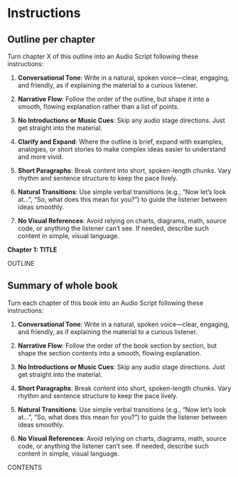 # Instructions

## Outline per chapter

Turn chapter X of this outline into an Audio Script following these instructions:

1. **Conversational Tone**: Write in a natural, spoken voice—clear, engaging, and friendly, as if explaining the material to a curious listener.

2. **Narrative Flow**: Follow the order of the outline, but shape it into a smooth, flowing explanation rather than a list of points.

3. **No Introductions or Music Cues**: Skip any audio stage directions. Just get straight into the material.

4. **Clarify and Expand**: Where the outline is brief, expand with examples, analogies, or short stories to make complex ideas easier to understand and more vivid.

5. **Short Paragraphs**: Break content into short, spoken-length chunks. Vary rhythm and sentence structure to keep the pace lively.

6. **Natural Transitions**: Use simple verbal transitions (e.g., “Now let’s look at...”, “So, what does this mean for you?”) to guide the listener between ideas smoothly.

7. **No Visual References**: Avoid relying on charts, diagrams, math, source code, or anything the listener can’t see. If needed, describe such content in simple, visual language.

**Chapter 1: TITLE**

OUTLINE

## Summary of whole book

Turn each chapter of this book into an Audio Script following these instructions:

1. **Conversational Tone**: Write in a natural, spoken voice—clear, engaging, and friendly, as if explaining the material to a curious listener.

2. **Narrative Flow**: Follow the order of the book section by section, but shape the section contents into a smooth, flowing explanation.

3. **No Introductions or Music Cues**: Skip any audio stage directions. Just get straight into the material.

4. **Short Paragraphs**: Break content into short, spoken-length chunks. Vary rhythm and sentence structure to keep the pace lively.

5. **Natural Transitions**: Use simple verbal transitions (e.g., “Now let’s look at...”, “So, what does this mean for you?”) to guide the listener between ideas smoothly.

6. **No Visual References**: Avoid relying on charts, diagrams, math, source code, or anything the listener can’t see. If needed, describe such content in simple, visual language.

CONTENTS
